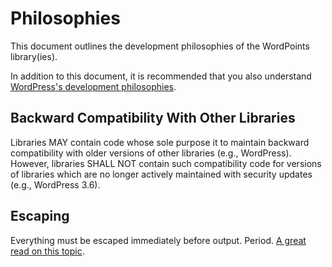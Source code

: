 # Philosophies

This document outlines the development philosophies of the WordPoints library(ies).

In addition to this document, it is recommended that you also understand [WordPress's
development philosophies](https://make.wordpress.org/core/handbook/our-philosophies/).

## Backward Compatibility With Other Libraries

Libraries MAY contain code whose sole purpose it to maintain backward compatibility
with older versions of other libraries (e.g., WordPress). However, libraries SHALL
NOT contain such compatibility code for versions of libraries which are no longer
actively maintained with security updates (e.g., WordPress 3.6).

## Escaping

Everything must be escaped immediately before output. Period. [A great read on this
topic](http://vip.wordpress.com/2014/06/20/the-importance-of-escaping-all-the-things/).
